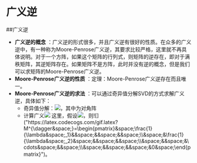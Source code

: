 # 广义逆
##广义逆

- **广义逆的概念** ：广义逆的形式很多，并且广义逆有很好的性质。在众多的广义逆中，有一种称为Moore-Penrose广义逆，其要求比较严格，这里就不再具体说明。对于一个方阵，如果这个矩阵的行列式，则矩阵的逆存在，即对于满秩矩阵，其逆矩阵存在。如果矩阵不是方阵，此时并没有逆的概念，但是我们可以求矩阵的Moore-Penrose广义逆。
- **Moore-Penrose广义逆的性质** ：定理：Moore-Penrose广义逆存在而且唯一。
- **Moore-Penrose广义逆的求法** ：可以通过奇异值分解SVD的方式求解广义逆，具体如下：
    - 奇异值分解：![]("https://latex.codecogs.com/gif.latex?A=UMV^{\ast&space;}")，其中为对角阵
    - 计算广义![]("https://latex.codecogs.com/gif.latex?A^{\dagger&space;}=VM^{\dagger}U^{\ast&space;}")
这里，假设![]("https://latex.codecogs.com/gif.latex?M=\begin{pmatrix}&space;\lambda&space;_1&space;&&space;&&space;&&space;\\&space;&\lambda&space;_2&space;&&space;&&space;\\&space;&&space;&\cdots&space;&&space;\\&space;&&space;&&space;&0&space;\end{pmatrix}")，则![]("https://latex.codecogs.com/gif.latex?M^{\dagger&space;}=\begin{pmatrix}&space;\frac{1}{\lambda&space;_1}&&space;&&space;&&space;\\&space;&\frac{1}{\lambda&space;_2}&space;&&space;&&space;\\&space;&&space;&\cdots&space;&&space;\\&space;&&space;&&space;&0&space;\end{pmatrix}")。